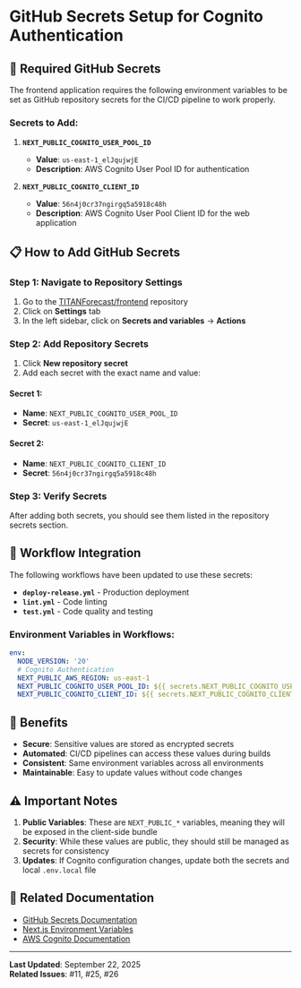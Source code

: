 # GitHub Secrets Setup for Cognito Authentication

## 🔐 Required GitHub Secrets

The frontend application requires the following environment variables to be set as GitHub repository secrets for the CI/CD pipeline to work properly.

### **Secrets to Add:**

1. **`NEXT_PUBLIC_COGNITO_USER_POOL_ID`**
   - **Value**: `us-east-1_elJqujwjE`
   - **Description**: AWS Cognito User Pool ID for authentication

2. **`NEXT_PUBLIC_COGNITO_CLIENT_ID`**
   - **Value**: `56n4j0cr37ngirgq5a5918c48h`
   - **Description**: AWS Cognito User Pool Client ID for the web application

## 📋 How to Add GitHub Secrets

### **Step 1: Navigate to Repository Settings**
1. Go to the [TITANForecast/frontend](https://github.com/TITANForecast/frontend) repository
2. Click on **Settings** tab
3. In the left sidebar, click on **Secrets and variables** → **Actions**

### **Step 2: Add Repository Secrets**
1. Click **New repository secret**
2. Add each secret with the exact name and value:

#### **Secret 1:**
- **Name**: `NEXT_PUBLIC_COGNITO_USER_POOL_ID`
- **Secret**: `us-east-1_elJqujwjE`

#### **Secret 2:**
- **Name**: `NEXT_PUBLIC_COGNITO_CLIENT_ID`
- **Secret**: `56n4j0cr37ngirgq5a5918c48h`

### **Step 3: Verify Secrets**
After adding both secrets, you should see them listed in the repository secrets section.

## 🔧 Workflow Integration

The following workflows have been updated to use these secrets:

- **`deploy-release.yml`** - Production deployment
- **`lint.yml`** - Code linting
- **`test.yml`** - Code quality and testing

### **Environment Variables in Workflows:**
```yaml
env:
  NODE_VERSION: '20'
  # Cognito Authentication
  NEXT_PUBLIC_AWS_REGION: us-east-1
  NEXT_PUBLIC_COGNITO_USER_POOL_ID: ${{ secrets.NEXT_PUBLIC_COGNITO_USER_POOL_ID }}
  NEXT_PUBLIC_COGNITO_CLIENT_ID: ${{ secrets.NEXT_PUBLIC_COGNITO_CLIENT_ID }}
```

## 🚀 Benefits

- **Secure**: Sensitive values are stored as encrypted secrets
- **Automated**: CI/CD pipelines can access these values during builds
- **Consistent**: Same environment variables across all environments
- **Maintainable**: Easy to update values without code changes

## ⚠️ Important Notes

1. **Public Variables**: These are `NEXT_PUBLIC_*` variables, meaning they will be exposed in the client-side bundle
2. **Security**: While these values are public, they should still be managed as secrets for consistency
3. **Updates**: If Cognito configuration changes, update both the secrets and local `.env.local` file

## 🔗 Related Documentation

- [GitHub Secrets Documentation](https://docs.github.com/en/actions/security-guides/encrypted-secrets)
- [Next.js Environment Variables](https://nextjs.org/docs/basic-features/environment-variables)
- [AWS Cognito Documentation](https://docs.aws.amazon.com/cognito/)

---

**Last Updated**: September 22, 2025  
**Related Issues**: #11, #25, #26
